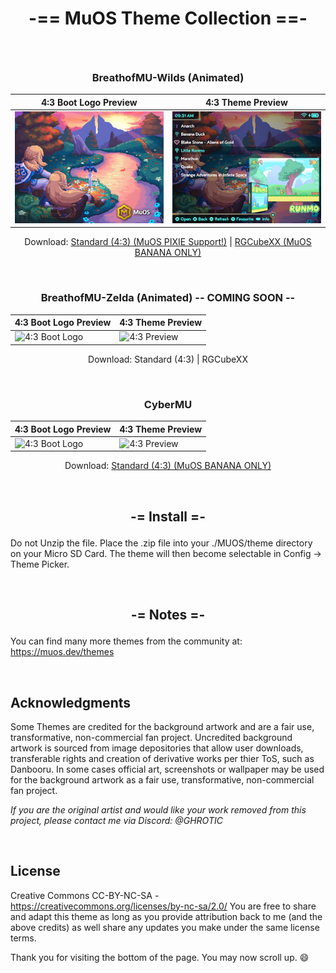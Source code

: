 # **<p align=center>-== MuOS Theme Collection ==-</p>**

<br>

<div align=center>

  ### **<p align=center>BreathofMU-Wilds (Animated)</p>**
  
  | 4:3 Boot Logo Preview | 4:3 Theme Preview |
  | -- | -- |
  | ![4:3 Boot Logo](https://github.com/GHROTIC/muos-themes/blob/main/assets/preview/BreathofMU-Wilds/preview.png) | ![4:3 Preview](https://github.com/GHROTIC/muos-themes/blob/main/assets/preview/BreathofMU-Wilds/preview2.png) |

Download: [Standard (4:3) (MuOS PIXIE Support!)](https://github.com/GHROTIC/muos-themes/releases/download/BreathofMU-Wilds.v1.0.1/BreathofMU-Wilds.muxthm) | [RGCubeXX (MuOS BANANA ONLY)](https://github.com/GHROTIC/muos-themes/releases/download/BreathofMU-Wilds.v1.0/BreathofMU-Wilds-RGCubeXX.zip)
</div>

<br>

<div align=center>

  ### **<p align=center>BreathofMU-Zelda (Animated) -- COMING SOON --</p>**
  
  | 4:3 Boot Logo Preview | 4:3 Theme Preview |
  | -- | -- |
  | ![4:3 Boot Logo](https://github.com/GHROTIC/muos-themes/blob/main/assets/preview/BreathofMU-Zelda/preview.png) | ![4:3 Preview](https://github.com/GHROTIC/muos-themes/blob/main/assets/preview/BreathofMU-Zelda/preview2.png) |

Download: Standard (4:3) | RGCubeXX
</div>

<br>

<div align=center>

  ### **<p align=center>CyberMU</p>**
  
  | 4:3 Boot Logo Preview | 4:3 Theme Preview |
  | -- | -- |
  | ![4:3 Boot Logo](https://github.com/GHROTIC/muos-theme-cybermu/blob/main/assets/preview/CyberMU/preview.png) | ![4:3 Preview](https://github.com/GHROTIC/muos-theme-cybermu/blob/main/assets/preview/CyberMU/preview2.png) |

Download: [Standard (4:3) (MuOS BANANA ONLY)](https://github.com/MustardOS/theme/releases/latest/download/CyberMU.zip) 
</div>

<br>

## **<p align=center>-= Install =-</p>**

Do not Unzip the file. Place the .zip file into your ./MUOS/theme directory on your Micro SD Card. The theme will then become selectable in Config -> Theme Picker.

<br>

## **<p align=center>-= Notes =-</p>**

You can find many more themes from the community at: https://muos.dev/themes

<br>

## **Acknowledgments**
Some Themes are credited for the background artwork and are a fair use, transformative, non-commercial fan project. Uncredited background artwork is sourced from image depositories that allow user downloads, transferable rights and creation of derivative works per thier ToS, such as Danbooru. In some cases official art, screenshots or wallpaper may be used for the background artwork as a fair use, transformative, non-commercial fan project.

*If you are the original artist and would like your work removed from this project, please contact me via Discord: @GHROTIC*

<br>

## **License**

Creative Commons CC-BY-NC-SA - https://creativecommons.org/licenses/by-nc-sa/2.0/ You are free to share and adapt this theme as long as you provide attribution back to me (and the above credits) as well share any updates you make under the same license terms.

Thank you for visiting the bottom of the page. You may now scroll up. 😄
